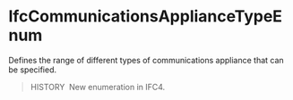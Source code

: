 IfcCommunicationsApplianceTypeEnum
==================================

Defines the range of different types of communications appliance that can be specified.

> HISTORY&nbsp; New enumeration in IFC4.
